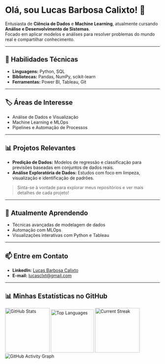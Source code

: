 # Olá, sou Lucas Barbosa Calixto! 👋  
Entusiasta de **Ciência de Dados** e **Machine Learning**, atualmente cursando **Análise e Desenvolvimento de Sistemas**.  
Focado em aplicar modelos e análises para resolver problemas do mundo real e compartilhar conhecimento.

---

## 🚀 Habilidades Técnicas  
- **Linguagens:** Python, SQL  
- **Bibliotecas:** Pandas, NumPy, scikit-learn  
- **Ferramentas:** Power BI, Tableau, Git  

---

## 🏷️ Áreas de Interesse  
- Análise de Dados e Visualização  
- Machine Learning e MLOps  
- Pipelines e Automação de Processos  

---

## 📊 Projetos Relevantes  
- **Predição de Dados:** Modelos de regressão e classificação para previsões baseadas em conjuntos de dados reais.  
- **Análise Exploratória de Dados:** Estudos com foco em limpeza, visualização e identificação de padrões.  

> Sinta-se à vontade para explorar meus repositórios e ver mais detalhes de cada projeto!

---

## 🌱 Atualmente Aprendendo  
- Técnicas avançadas de modelagem de dados  
- Automação com MLOps  
- Visualizações interativas com Python e Tableau  

---

## 📫 Entre em Contato  
- **LinkedIn:** [Lucas Barbosa Calixto](https://www.linkedin.com/in/lucas-barbosa-calixto/)  
- **E-mail:** [lucasclxt@gmail.com](mailto:lucasclxt@gmail.com)  

---

## 📊 Minhas Estatísticas no GitHub

<div>

<!-- Estatísticas gerais -->
<img height="145em" src="https://github-readme-stats.vercel.app/api?username=lucasclx&show_icons=true&theme=dark&count_private=true" alt="GitHub Stats" />

<!-- Linguagens mais usadas por repositório -->
<img height="140em" src="https://github-readme-stats.vercel.app/api/top-langs/?username=lucasclx&layout=compact&theme=dark" alt="Top Languages" />

<!-- Streak (contribuições diárias) -->
<img height="145em" src="https://github-readme-streak-stats.herokuapp.com/?user=lucasclx&theme=dark" alt="Current Streak" />

<!-- Gráfico de atividade -->
<img src="https://github-readme-activity-graph.vercel.app/graph?username=lucasclx&theme=github-dark" alt="GitHub Activity Graph" />

</div>


